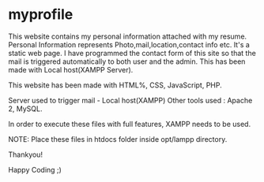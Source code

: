 # myprofile
This website contains my personal information attached with my resume. Personal Information represents Photo,mail,location,contact info etc. It's a static web page.  I have programmed the contact form of this site so that the mail is triggered automatically to both user and the admin. This has been made with Local host(XAMPP Server). 


This website has been made with HTML%, CSS, JavaScript, PHP.

Server used to trigger mail - Local host(XAMPP)
Other tools used : Apache 2, MySQL.

In order to execute these files with full features, XAMPP needs to be used.

NOTE: Place these files in htdocs folder inside opt/lampp directory.

Thankyou!

Happy Coding ;)
